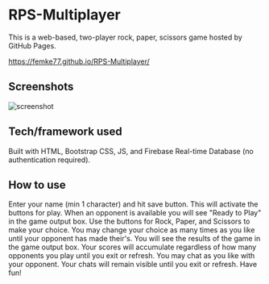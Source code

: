 # RPS-Multiplayer

This is a web-based, two-player rock, paper, scissors game hosted by GitHub Pages. 

https://femke77.github.io/RPS-Multiplayer/

## Screenshots

![screenshot](https://user-images.githubusercontent.com/23327932/70746698-27d66900-1cdb-11ea-9b2b-eabd741b72c8.png)

## Tech/framework used

Built with HTML, Bootstrap CSS, JS, and Firebase Real-time Database (no authentication required).

## How to use

Enter your name (min 1 character) and hit save button. This will activate the buttons for play. When an opponent is available you will see "Ready to Play" in the game output box. Use the buttons for Rock, Paper, and Scissors to make your choice. You may change your choice as many times as you like until your opponent has made their's. You will see the results of the game in the game output box. Your scores will accumulate regardless of how many opponents you play until you exit or refresh. You may chat as you like with your opponent. Your chats will remain visible until you exit or refresh. Have fun!